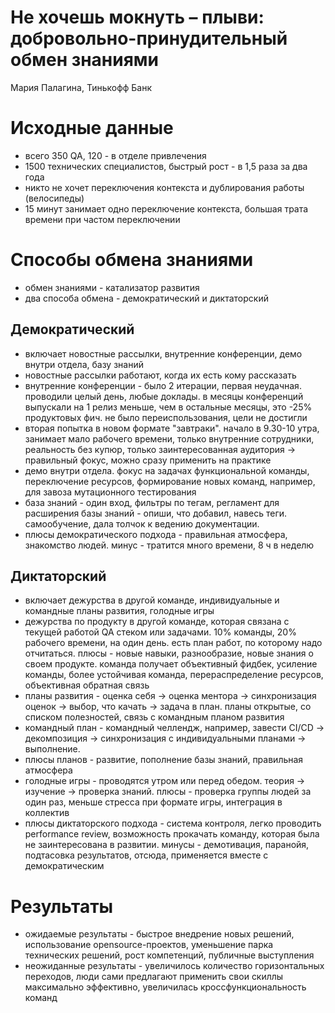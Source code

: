 # Не хочешь мокнуть – плыви: добровольно-принудительный обмен знаниями

Мария Палагина, Тинькофф Банк

# Исходные данные

* всего 350 QA, 120 - в отделе привлечения 
* 1500 технических специалистов, быстрый рост - в 1,5 раза за два года
* никто не хочет переключения контекста и дублирования работы (велосипеды)
* 15 минут занимает одно переключение контекста, большая трата времени при частом переключении

# Способы обмена знаниями

* обмен знаниями - катализатор развития
* два способа обмена - демократический и диктаторский

## Демократический

* включает новостные рассылки, внутренние конференции, демо внутри отдела, базу знаний
* новостные рассылки работают, когда их есть кому рассказать 
* внутренние конференции - было 2 итерации, первая неудачная. проводили целый день, любые доклады. в месяцы конференций выпускали на 1 релиз меньше, чем в остальные месяцы, это -25% продуктовых фич. не было переиспользования, цели не достигли
* вторая попытка в новом формате "завтраки". начало в 9.30-10 утра, занимает мало рабочего времени, только внутренние сотрудники, реальность без купюр, только заинтересованная аудитория -> правильный фокус, можно сразу применить на практике
* демо внутри отдела. фокус на задачах функциональной команды, переключение ресурсов, формирование новых команд, например, для завоза мутационного тестирования
* база знаний - один вход, фильтры по тегам, регламент для расширения базы знаний - опиши, что добавил, навесь теги. самообучение, дала толчок к ведению документации.
* плюсы демократического подхода - правильная атмосфера, знакомство людей. минус - тратится много времени, 8 ч в неделю

## Диктаторский

* включает дежурства в другой команде, индивидуальные и командные планы развития, голодные игры
* дежурства по продукту в другой команде, которая связана с текущей работой QA стеком или задачами. 10% команды, 20% рабочего времени, на один день. есть план работ, по которому надо отчитаться. плюсы - новые навыки, разнообразие, новые знания о своем продукте. команда получает объективный фидбек, усиление команды, более устойчивая команда, перераспределение ресурсов, объективная обратная связь
* планы развития - оценка себя -> оценка ментора -> синхронизация оценок -> выбор, что качать -> задача в план. планы открытые, со списком полезностей, связь с командным планом развития
* командный план - командный челлендж, например, завести CI/CD -> декомпозиция -> синхронизация с индивидуальными планами -> выполнение. 
* плюсы планов - развитие, пополнение базы знаний, правильная атмосфера
* голодные игры - проводятся утром или перед обедом. теория -> изучение -> проверка знаний. плюсы - проверка группы людей за один раз, меньше стресса при формате игры, интеграция в коллектив
* плюсы диктаторского подхода - система контроля, легко проводить performance review, возможность прокачать команду, которая была не заинтересована в развитии. минусы - демотивация, паранойя, подтасовка результатов, отсюда, применяется вместе с демократическим

# Результаты

* ожидаемые результаты - быстрое внедрение новых решений, использование opensource-проектов, уменьшение парка технических решений, рост компетенций, публичные выступления
* неожиданные результаты - увеличилось количество горизонтальных переходов, люди сами предлагают применить свои скиллы максимально эффективно, увеличилась кроссфункциональность команд
